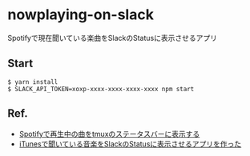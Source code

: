 # nowplaying-on-slack

Spotifyで現在聞いている楽曲をSlackのStatusに表示させるアプリ

## Start

```
$ yarn install
$ SLACK_API_TOKEN=xoxp-xxxx-xxxx-xxxx-xxxx npm start
```

## Ref.

- [Spotifyで再生中の曲をtmuxのステータスバーに表示する](https://qiita.com/j-un/items/cf544b3e131772f5f197)
- [iTunesで聞いている音楽をSlackのStatusに表示させるアプリを作った](https://qiita.com/narikei/items/5c847d2a4f4f10bff0ea)
